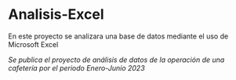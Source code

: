# Analisis-Excel
En este proyecto se analizara una base de datos mediante el uso de Microsoft Excel

_Se publica el proyecto de análisis de datos de la operación de una cafetería por el periodo Enero-Junio 2023_
